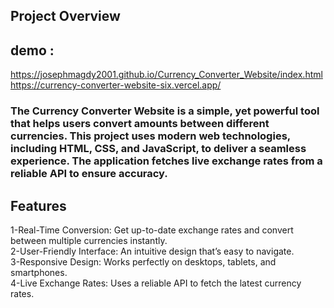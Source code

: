 ## Project Overview
## demo : 
https://josephmagdy2001.github.io/Currency_Converter_Website/index.html <br>
https://currency-converter-website-six.vercel.app/    <br>
### The Currency Converter Website is a simple, yet powerful tool that helps users convert amounts between different currencies. This project uses modern web technologies, including HTML, CSS, and JavaScript, to deliver a seamless experience. The application fetches live exchange rates from a reliable API to ensure accuracy.

## Features
1-Real-Time Conversion: Get up-to-date exchange rates and convert between multiple currencies instantly.<br>
2-User-Friendly Interface: An intuitive design that’s easy to navigate.<br>
3-Responsive Design: Works perfectly on desktops, tablets, and smartphones.<br>
4-Live Exchange Rates: Uses a reliable API to fetch the latest currency rates.<br>

